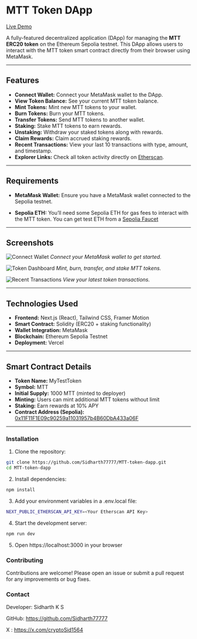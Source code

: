 # MTT Token DApp

[Live Demo](https://mtt-token-dapp.vercel.app/)

A fully-featured decentralized application (DApp) for managing the **MTT ERC20 token** on the Ethereum Sepolia testnet. This DApp allows users to interact with the MTT token smart contract directly from their browser using MetaMask.

---

## Features

- **Connect Wallet:** Connect your MetaMask wallet to the DApp.
- **View Token Balance:** See your current MTT token balance.
- **Mint Tokens:** Mint new MTT tokens to your wallet.
- **Burn Tokens:** Burn your MTT tokens.
- **Transfer Tokens:** Send MTT tokens to another wallet.
- **Staking:** Stake MTT tokens to earn rewards.
- **Unstaking:** Withdraw your staked tokens along with rewards.
- **Claim Rewards:** Claim accrued staking rewards.
- **Recent Transactions:** View your last 10 transactions with type, amount, and timestamp.
- **Explorer Links:** Check all token activity directly on [Etherscan](https://sepolia.etherscan.io/).

---

## Requirements

- **MetaMask Wallet:** Ensure you have a MetaMask wallet connected to the Sepolia testnet.

- **Sepolia ETH:** You’ll need some Sepolia ETH for gas fees to interact with the MTT token. You can get test ETH from a [Sepolia Faucet](https://cloud.google.com/application/web3/faucet/ethereum/sepolia)
---

## Screenshots

![Connect Wallet](https://drive.usercontent.google.com/download?id=154cYThhqBHBWM8OiNGmocw0c9oq9CIel&export=view&authuser=0)
*Connect your MetaMask wallet to get started.*

![Token Dashboard](https://drive.usercontent.google.com/download?id=1Y3zr1rH3W8LgmVBxxCDaxYQegfhb3Lj9&export=view&authuser=0)
*Mint, burn, transfer, and stake MTT tokens.*

![Recent Transactions](https://drive.usercontent.google.com/download?id=1uLG_2k5hqTFx5kq8hLj8yXrdPSx-nxKZ&export=view&authuser=0)
*View your latest token transactions.*

---

## Technologies Used

- **Frontend:** Next.js (React), Tailwind CSS, Framer Motion
- **Smart Contract:** Solidity (ERC20 + staking functionality)
- **Wallet Integration:** MetaMask
- **Blockchain:** Ethereum Sepolia Testnet
- **Deployment:** Vercel

---

## Smart Contract Details

- **Token Name:** MyTestToken
- **Symbol:** MTT
- **Initial Supply:** 1000 MTT (minted to deployer)
- **Minting:** Users can mint additional MTT tokens without limit
- **Staking:** Earn rewards at 10% APY
- **Contract Address (Sepolia):** [0x11F11F1E09c90259a11031957b4B60DbA433a06F](https://sepolia.etherscan.io/address/0x11F11F1E09c90259a11031957b4B60DbA433a06F)

---

### Installation

1. Clone the repository:

```bash
git clone https://github.com/Sidharth77777/MTT-token-dapp.git
cd MTT-token-dapp
```

2. Install dependencies:

```bash
npm install
```

3. Add your environment variables in a .env.local file:

```bash
NEXT_PUBLIC_ETHERSCAN_API_KEY=<Your Etherscan API Key>
```

4. Start the development server:

```bash
npm run dev
```

5. Open https://localhost:3000 in your browser


### Contributing

Contributions are welcome! Please open an issue or submit a pull request for any improvements or bug fixes.

### Contact

Developer: Sidharth K S

GitHub: https://github.com/Sidharth77777

X : https://x.com/cryptoSid1564
